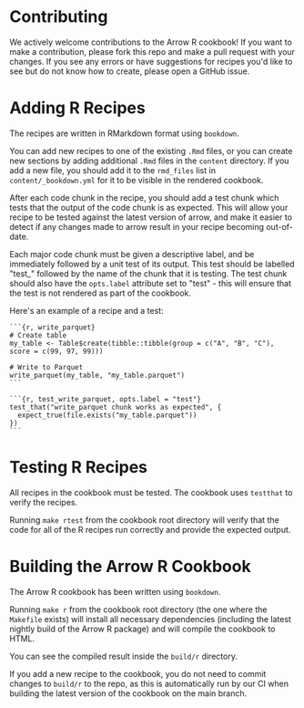 # Contributing

We actively welcome contributions to the Arrow R cookbook!  If you want to make a contribution, please fork this repo and make a pull request with your changes.  If you see any errors or have suggestions for recipes you'd like to see but do not know how to create, please open a GitHub issue.

# Adding R Recipes

The recipes are written in RMarkdown format using `bookdown`.

You can add new recipes to one of the existing ``.Rmd`` files, or you can create new sections by adding additional ``.Rmd`` files in the `content` directory.  If you add a new file, you should add it to the `rmd_files` list in `content/_bookdown.yml` for it to be visible in the rendered cookbook.

After each code chunk in the recipe, you should add a test chunk which tests that the output of the code chunk is as expected.  This will allow your recipe to be tested against the latest version of arrow, and make it easier to detect if any changes made to arrow result in your recipe becoming out-of-date.

Each major code chunk must be given a descriptive label, and be immediately followed by a unit test of its output.  This test should be labelled "test_" followed by the name of the chunk that it is testing.  The test chunk should also have the `opts.label` attribute set to "test" - this will ensure that the test is not rendered as part of the cookbook.

Here's an example of a recipe and a test:

~~~
```{r, write_parquet}
# Create table
my_table <- Table$create(tibble::tibble(group = c("A", "B", "C"), score = c(99, 97, 99)))

# Write to Parquet
write_parquet(my_table, "my_table.parquet")
```

```{r, test_write_parquet, opts.label = "test"}
test_that("write_parquet chunk works as expected", {
  expect_true(file.exists("my_table.parquet"))
})
```
~~~

# Testing R Recipes

All recipes in the cookbook must be tested. The cookbook uses `testthat` to verify the recipes.

Running ``make rtest`` from the cookbook root directory will verify that the code for all of the R recipes run correctly and provide the expected output.

# Building the Arrow R Cookbook

The Arrow R cookbook has been written using `bookdown`.

Running ``make r`` from the cookbook root directory (the one where the ``Makefile`` exists) will install all necessary dependencies (including the latest nightly build of the Arrow R package) and will compile the cookbook to HTML.

You can see the compiled result inside the ``build/r`` directory.

If you add a new recipe to the cookbook, you do not need to commit changes to `build/r` to the repo, as this is automatically run by our CI when building the latest version of the cookbook on the main branch.


